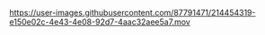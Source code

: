 

https://user-images.githubusercontent.com/87791471/214454319-e150e02c-4e43-4e08-92d7-4aac32aee5a7.mov

